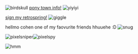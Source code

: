 
![birdskull](https://github.com/MellowAmaryllis/MellowAmaryllis/assets/166118914/ec9c18a5-2395-41a6-bbe5-6b6b40e2852d)
[pony town info!](https://ptma.carrd.co/) ![yiyiyi](https://github.com/MellowAmaryllis/MellowAmaryllis/assets/166118914/260387ae-523d-409a-abaf-fba2786f3d47)

[sign my retrospring!](https://retrospring.net/@MellowAmaryllis)  ![giggle](https://github.com/MellowAmaryllis/MellowAmaryllis/assets/166118914/10871f3e-d2a5-4001-9c68-0f1fff16222c)


hellmo cohen one of my faovurite friends hhuuehe :D ![snug](https://github.com/MellowAmaryllis/MellowAmaryllis/assets/166118914/fcca7fdf-d510-4275-ae22-b0f50cf70f00)

![pixelsniper](https://github.com/MellowAmaryllis/MellowAmaryllis/assets/166118914/f1427798-0fc8-4358-bae3-b31f9aa1be3a)![pixelspy](https://github.com/MellowAmaryllis/MellowAmaryllis/assets/166118914/d3424dce-872b-4503-bde3-13315032a961)

![hmm](https://github.com/MellowAmaryllis/MellowAmaryllis/assets/166118914/9240d0c9-3a6b-4a56-88bc-daec332e178c)
